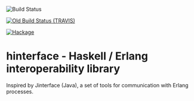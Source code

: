 ![Build Status](https://github.com/lindenbaum/hinterface/workflows/.github/workflows/test.yml/badge.svg?branch=master)

[![Old Build Status (TRAVIS)](https://travis-ci.org/lindenbaum/hinterface.svg?branch=master)](https://travis-ci.org/lindenbaum/hinterface)

[![Hackage](https://img.shields.io/hackage/v/hinterface)](http://hackage.haskell.org/package/hinterface)

# hinterface - Haskell / Erlang interoperability library

Inspired by Jinterface (Java), a set of tools for communication with Erlang processes.
